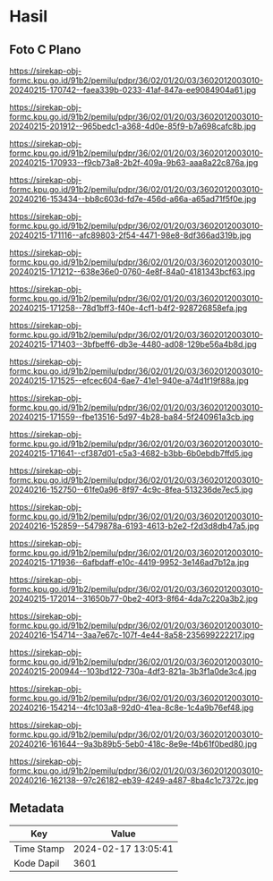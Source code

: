 # Hasil

## Foto C Plano

https://sirekap-obj-formc.kpu.go.id/91b2/pemilu/pdpr/36/02/01/20/03/3602012003010-20240215-170742--faea339b-0233-41af-847a-ee9084904a61.jpg

https://sirekap-obj-formc.kpu.go.id/91b2/pemilu/pdpr/36/02/01/20/03/3602012003010-20240215-201912--965bedc1-a368-4d0e-85f9-b7a698cafc8b.jpg

https://sirekap-obj-formc.kpu.go.id/91b2/pemilu/pdpr/36/02/01/20/03/3602012003010-20240215-170933--f9cb73a8-2b2f-409a-9b63-aaa8a22c876a.jpg

https://sirekap-obj-formc.kpu.go.id/91b2/pemilu/pdpr/36/02/01/20/03/3602012003010-20240216-153434--bb8c603d-fd7e-456d-a66a-a65ad71f5f0e.jpg

https://sirekap-obj-formc.kpu.go.id/91b2/pemilu/pdpr/36/02/01/20/03/3602012003010-20240215-171116--afc89803-2f54-4471-98e8-8df366ad319b.jpg

https://sirekap-obj-formc.kpu.go.id/91b2/pemilu/pdpr/36/02/01/20/03/3602012003010-20240215-171212--638e36e0-0760-4e8f-84a0-4181343bcf63.jpg

https://sirekap-obj-formc.kpu.go.id/91b2/pemilu/pdpr/36/02/01/20/03/3602012003010-20240215-171258--78d1bff3-f40e-4cf1-b4f2-928726858efa.jpg

https://sirekap-obj-formc.kpu.go.id/91b2/pemilu/pdpr/36/02/01/20/03/3602012003010-20240215-171403--3bfbeff6-db3e-4480-ad08-129be56a4b8d.jpg

https://sirekap-obj-formc.kpu.go.id/91b2/pemilu/pdpr/36/02/01/20/03/3602012003010-20240215-171525--efcec604-6ae7-41e1-940e-a74d1f19f88a.jpg

https://sirekap-obj-formc.kpu.go.id/91b2/pemilu/pdpr/36/02/01/20/03/3602012003010-20240215-171559--fbe13516-5d97-4b28-ba84-5f240961a3cb.jpg

https://sirekap-obj-formc.kpu.go.id/91b2/pemilu/pdpr/36/02/01/20/03/3602012003010-20240215-171641--cf387d01-c5a3-4682-b3bb-6b0ebdb7ffd5.jpg

https://sirekap-obj-formc.kpu.go.id/91b2/pemilu/pdpr/36/02/01/20/03/3602012003010-20240216-152750--61fe0a96-8f97-4c9c-8fea-513236de7ec5.jpg

https://sirekap-obj-formc.kpu.go.id/91b2/pemilu/pdpr/36/02/01/20/03/3602012003010-20240216-152859--5479878a-6193-4613-b2e2-f2d3d8db47a5.jpg

https://sirekap-obj-formc.kpu.go.id/91b2/pemilu/pdpr/36/02/01/20/03/3602012003010-20240215-171936--6afbdaff-e10c-4419-9952-3e146ad7b12a.jpg

https://sirekap-obj-formc.kpu.go.id/91b2/pemilu/pdpr/36/02/01/20/03/3602012003010-20240215-172014--31650b77-0be2-40f3-8f64-4da7c220a3b2.jpg

https://sirekap-obj-formc.kpu.go.id/91b2/pemilu/pdpr/36/02/01/20/03/3602012003010-20240216-154714--3aa7e67c-107f-4e44-8a58-235699222217.jpg

https://sirekap-obj-formc.kpu.go.id/91b2/pemilu/pdpr/36/02/01/20/03/3602012003010-20240215-200944--103bd122-730a-4df3-821a-3b3f1a0de3c4.jpg

https://sirekap-obj-formc.kpu.go.id/91b2/pemilu/pdpr/36/02/01/20/03/3602012003010-20240216-154214--4fc103a8-92d0-41ea-8c8e-1c4a9b76ef48.jpg

https://sirekap-obj-formc.kpu.go.id/91b2/pemilu/pdpr/36/02/01/20/03/3602012003010-20240216-161644--9a3b89b5-5eb0-418c-8e9e-f4b61f0bed80.jpg

https://sirekap-obj-formc.kpu.go.id/91b2/pemilu/pdpr/36/02/01/20/03/3602012003010-20240216-162138--97c26182-eb39-4249-a487-8ba4c1c7372c.jpg


## Metadata

| Key        | Value               |
| ---------- | ------------------- |
| Time Stamp | 2024-02-17 13:05:41 |
| Kode Dapil | 3601                |




